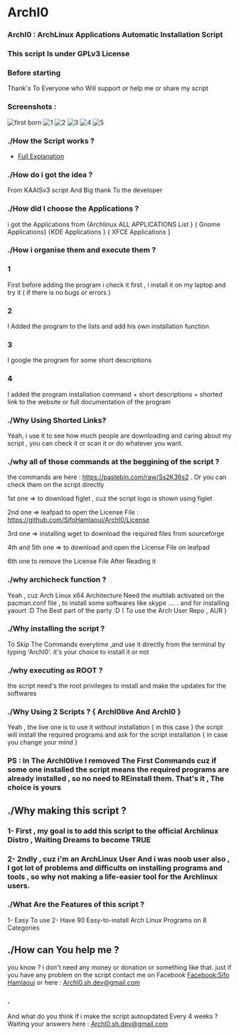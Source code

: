 # ArchI0
### ArchI0 : ArchLinux Applications Automatic Installation Script
### This script Is under GPLv3 License

### Before starting
   Thank's To Everyone who Will support or help me or share my script
### Screenshots : 
![first born](https://i.imgur.com/HVNYCDL.png)
![1](https://i.imgur.com/LbLu9ww.png)
![2](https://i.imgur.com/RguNRLU.png)
![3](https://i.imgur.com/BdUHzjR.png)
![4](https://i.imgur.com/zxeFE8v.png)
![5](https://i.imgur.com/yUGBOgL.png)

### ./How the Script works ? 
   * [Full Explanation](https://pastebin.com/raw/7XiBkskg)

### ./How do i got the idea ? 
   From KAAISv3 script And Big thank To the developer

### ./How did I choose the Applications ? 

   i got the Applications from {Archlinux ALL APPLICATIONS List } { Gnome Applications} {KDE Applications } { XFCE Applications }
   
### ./How i organise them and execute them ?
### 1

First before adding the program i check it first , i install it on my laptop and try it ( if there is no bugs or errors ) 

### 2    

I Added the program to the lists and add his own installation function
 
### 3 
I google the program for some short descriptions

### 4  
   I added the program installation command + short descriptions + shorted link to the website or full documentation of the program
   
### ./Why Using Shorted Links? 
Yeah, i use it to see how much people are downloading and caring about my script ,  you can check it or scan it or do whatever you want.
   
### ./why all of those commands at the beggining of the script ? 

the commands are here : https://pastebin.com/raw/Ss2K36s2 .
Or you can check them on the script directly

1st one => to download figlet , cuz the script logo is shown using figlet 

2nd one => leafpad to open the License File : https://github.com/SifoHamlaoui/ArchI0/License

3rd one => installing wget to download the required files from sourceforge

4th and 5th one => to download and open the License File on leafpad

6th one to remove the License File After Reading it 

### ./why archicheck function ? 

Yeah , cuz Arch Linux x64 Architecture Need the multilab activated on the pacman.conf file 
   , to install some softwares like skype .... .
   and for installing yaourt :D The Best part of the party :D ( To use the Arch User Repo , AUR )
   
### ./Why installing the script ? 
To Skip The Commands everytime ,and use it directly from the terminal by typing 'ArchI0'.
   it's your choice to install it or not     
   
### ./why executing as ROOT ? 

the script need's the root privileges to install and make the updates for the softwares

### ./Why Using 2 Scripts ? { ArchI0live And ArchI0 }
Yeah , the live one is to use it without installation { in this case } the script will install the required programs
and ask for the script installation { in case you change your mind }
  
### PS : In The ArchI0live I removed The First Commands cuz if some one installed the script means the required programs are already installed , so no need to REinstall them. That's it  , The choice is yours

## ./Why making this script ? 

### 1- First , my goal is to add this script to the official Archlinux Distro , Waiting Dreams to become TRUE

### 2- 2ndly , cuz i'm an ArchLinux User And i was noob user also , I got lot of problems and difficults on installing programs and tools , so why not making a life-easier tool for the Archlinux users.

### ./What Are the Features of this script ?
1-  Easy To use 
2- Have 90 Easy-to-install Arch Linux Programs on 8 Categories

## ./How can You help me ? 
you know ? i don't need any money or donation or something like that.
just if you have any problem on the script contact me on Facebook [Facebook:Sifo Hamlaoui](https://www.facebook.com/S1fo.Hamlaoui) or here : ArchI0.sh.dev@gmail.com
### .

And what do you think if i make the script autoupdated Every 4 weeks ? 
Waiting your answers here : ArchI0.sh.dev@gmail.com

